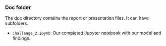 ### Doc folder

The doc directory contains the report or presentation files. It can have subfolders.  
+ ``Challenge_2.ipynb``: Our completed Jupyter notebook with our model and findings. 
